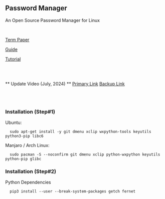 ## Password Manager

An Open Source Password Manager for Linux

</br>

[Term Paper](https://docs.google.com/document/d/1WU1DhhxxY864XlWm3pJDy-Znjz2RGEpEWyLOp9jbST8/edit?usp=sharing)

[Guide](https://docs.google.com/document/d/1ZrvNczTJIdKSOdlyhuAYqRsed6BR6HrJmqbaNvtLkSU/edit)

[Tutorial](https://www.dropbox.com/s/e81sbk9qaur742l/pwmgr_test.mp4?dl=0)

</br>
</br>

** Update Video (July, 2024) **
[Primary Link](https://www.youtube.com/watch?v=j6-eMU_bG4o)
[Backup Link](https://www.dropbox.com/scl/fi/srovv2xxgoudcc7al3zzz/pwmgr_update_07_2024.mp4?rlkey=l2h18w8jna7c6adgk3ww54j9a&st=24vy4zau&dl=0)

</br>
</br>

### Installation (Step#1)

Ubuntu:
```
  sudo apt-get install -y git dmenu xclip wxpython-tools keyutils python3-pip libc6

```

Manjaro / Arch Linux:
```
  sudo pacman -S --noconfirm git dmenu xclip python-wxpython keyutils python-pip glibc 

```

### Installation (Step#2)

Python Dependencies

```
  pip3 install --user --break-system-packages getch fernet

```

